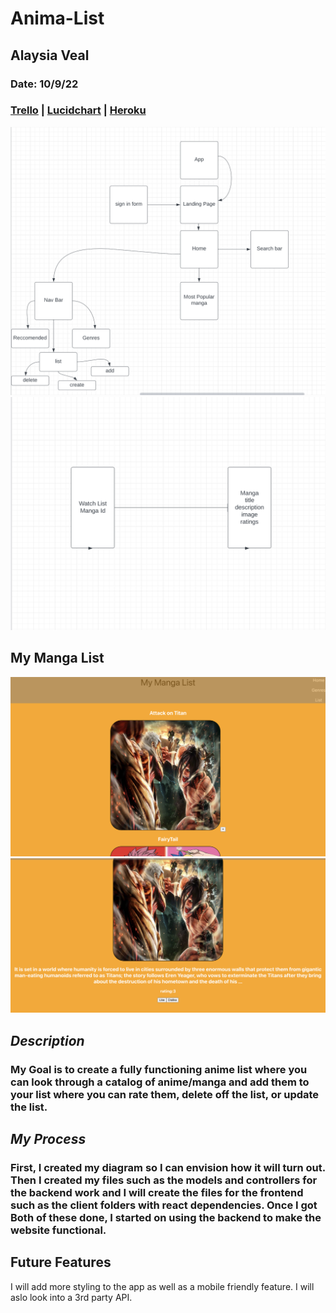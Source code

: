 # Anima-List

## Alaysia Veal

### Date: 10/9/22

### [Trello](https://trello.com/b/n0FfgzXo/anime-list) | [Lucidchart](https://lucid.app/lucidchart/f5dc39c0-5f35-44af-8626-ba056952500f/edit?invitationId=inv_20fde12e-9748-4bac-bd27-d7dd53e3de02) | [Heroku](https://my-manga-list18.herokuapp.com/)

![Diagram image](/images%20/Screen%20Shot%202022-10-20%20at%208.24.22%20AM.png)
![Diagram image 2](/images%20/Screen%20Shot%202022-10-31%20at%208.34.21%20AM.png)

## **My Manga List**

![Manga List Image 1](/images%20/Screen%20Shot%202023-02-16%20at%206.30.15%20PM.png)
![Manga List Image 2](/images%20/Screen%20Shot%202023-02-16%20at%206.30.53%20PM.png)

## **_Description_**

### My Goal is to create a fully functioning anime list where you can look through a catalog of anime/manga and add them to your list where you can rate them, delete off the list, or update the list.

## **_My Process_**

### First, I created my diagram so I can envision how it will turn out. Then I created my files such as the models and controllers for the backend work and I will create the files for the frontend such as the client folders with react dependencies. Once I got Both of these done, I started on using the backend to make the website functional.

## **Future Features**

I will add more styling to the app as well as a mobile friendly feature. I will aslo look into a 3rd party API.
